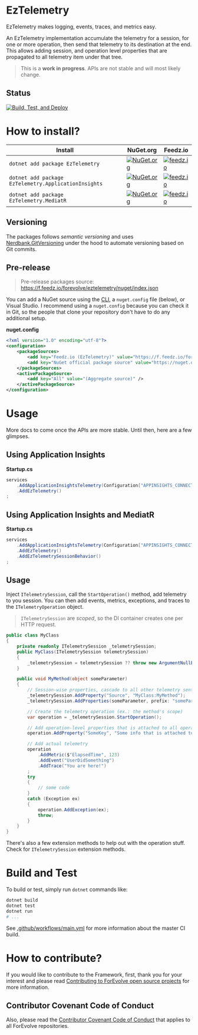 # EzTelemetry

EzTelemetry makes logging, events, traces, and metrics easy.

An EzTelemetry implementation accumulate the telemetry for a session, for one or more operation, then send that telemetry to its destination at the end.
This allows adding session, and operation level properties that are propagated to all telemetry item under that tree.

> This is a **work in progress**. APIs are not stable and will most likely change.

## Status

[![Build, Test, and Deploy](https://github.com/ForEvolve/EzTelemetry/actions/workflows/main.yml/badge.svg)](https://github.com/ForEvolve/EzTelemetry/actions/workflows/main.yml)

# How to install?

| Install                                              | NuGet.org                                                                                                                                          | Feedz.io                                                                                                                                                                                                                                                               |
| ---------------------------------------------------- | -------------------------------------------------------------------------------------------------------------------------------------------------- | ---------------------------------------------------------------------------------------------------------------------------------------------------------------------------------------------------------------------------------------------------------------------- |
| `dotnet add package EzTelemetry`                     | [![NuGet.org](https://img.shields.io/nuget/vpre/EzTelemetry)](https://www.nuget.org/packages/EzTelemetry/)                                         | [![feedz.io](https://img.shields.io/badge/endpoint.svg?url=https%3A%2F%2Ff.feedz.io%2Fforevolve%2Feztelemetry%2Fshield%2FEzTelemetry%2Flatest)](https://f.feedz.io/forevolve/eztelemetry/packages/EzTelemetry/latest/download)                                         |
| `dotnet add package EzTelemetry.ApplicationInsights` | [![NuGet.org](https://img.shields.io/nuget/vpre/EzTelemetry.ApplicationInsights)](https://www.nuget.org/packages/EzTelemetry.ApplicationInsights/) | [![feedz.io](https://img.shields.io/badge/endpoint.svg?url=https%3A%2F%2Ff.feedz.io%2Fforevolve%2Feztelemetry%2Fshield%2FEzTelemetry.ApplicationInsights%2Flatest)](https://f.feedz.io/forevolve/eztelemetry/packages/EzTelemetry.ApplicationInsights/latest/download) |
| `dotnet add package EzTelemetry.MediatR`             | [![NuGet.org](https://img.shields.io/nuget/vpre/EzTelemetry.MediatR)](https://www.nuget.org/packages/EzTelemetry.MediatR/)                         | [![feedz.io](https://img.shields.io/badge/endpoint.svg?url=https%3A%2F%2Ff.feedz.io%2Fforevolve%2Feztelemetry%2Fshield%2FEzTelemetry.MediatR%2Flatest)](https://f.feedz.io/forevolve/eztelemetry/packages/EzTelemetry.MediatR/latest/download)                         |

## Versioning

The packages follows _semantic versioning_ and uses [Nerdbank.GitVersioning](https://github.com/dotnet/Nerdbank.GitVersioning) under the hood to automate versioning based on Git commits.

## Pre-release

> Pre-release packages source: https://f.feedz.io/forevolve/eztelemetry/nuget/index.json

You can add a NuGet source using the [CLI](https://docs.microsoft.com/en-us/dotnet/core/tools/dotnet-nuget-add-source), a `nuget.config` file (below), or Visual Studio.
I recommend using a `nuget.config` because you can check it in Git, so the people that clone your repository don't have to do any additional setup.

**nuget.config**

```xml
<?xml version="1.0" encoding="utf-8"?>
<configuration>
    <packageSources>
        <add key="Feedz.io (EzTelemetry)" value="https://f.feedz.io/forevolve/eztelemetry/nuget/index.json" />
        <add key="NuGet official package source" value="https://nuget.org/api/v2/" />
    </packageSources>
    <activePackageSource>
        <add key="All" value="(Aggregate source)" />
    </activePackageSource>
</configuration>
```

# Usage

More docs to come once the APIs are more stable.
Until then, here are a few glimpses.

## Using Application Insights

**Startup.cs**

```csharp
services
    .AddApplicationInsightsTelemetry(Configuration["APPINSIGHTS_CONNECTIONSTRING"])
    .AddEzTelemetry()
;
```

## Using Application Insights and MediatR

**Startup.cs**

```csharp
services
    .AddApplicationInsightsTelemetry(Configuration["APPINSIGHTS_CONNECTIONSTRING"])
    .AddEzTelemetry()
    .AddEzTelemetrySessionBehavior()
;
```

## Usage

Inject `ITelemetrySession`, call the `StartOperation()` method, add telemetry to you session.
You can then add events, metrics, exceptions, and traces to the `ITelemetryOperation` object.

> `ITelemetrySession` are _scoped_, so the DI container creates one per HTTP request.

```csharp
public class MyClass
{
    private readonly ITelemetrySession _telemetrySession;
    public MyClass(ITelemetrySession telemetrySession)
    {
        _telemetrySession = telemetrySession ?? throw new ArgumentNullException(nameof(telemetrySession));
    }

    public void MyMethod(object someParameter)
    {
        // Session-wise properties, cascade to all other telemetry sent over the session.
        _telemetrySession.AddProperty("Source", "MyClass:MyMethod");
        _telemetrySession.AddProperties(someParameter, prefix: "someParameter");

        // Create the telemetry operation (ex.: the method's scope)
        var operation = _telemetrySession.StartOperation();

        // Add operation-level properties that is attached to all operation telemetry
        operation.AddProperty("SomeKey", "Some info that is attached to all session telemetry.");

        // Add actual telemetry
        operation
            .AddMetric($"ElapsedTime", 123)
            .AddEvent("UserDidSomething")
            .AddTrace("You are here!")
        ;
        try
        {
            // some code
        }
        catch (Exception ex)
        {
            operation.AddException(ex);
            throw;
        }
    }
}
```

There's also a few extension methods to help out with the operation stuff.
Check for `ITelemetrySession` extension methods.

# Build and Test

To build or test, simply run `dotnet` commands like:

```bash
dotnet build
dotnet test
dotnet run
# ...
```

See [.github/workflows/main.yml](.github/workflows/main.yml) for more information about the master CI build.

# How to contribute?

If you would like to contribute to the Framework, first, thank you for your interest and please read [Contributing to ForEvolve open source projects](https://github.com/ForEvolve/ForEvolve-Framework/tree/master/CONTRIBUTING.md) for more information.

## Contributor Covenant Code of Conduct

Also, please read the [Contributor Covenant Code of Conduct](https://github.com/ForEvolve/ForEvolve-Framework/tree/master/CODE_OF_CONDUCT.md) that applies to all ForEvolve repositories.
